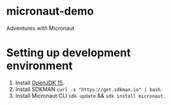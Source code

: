 # micronaut-demo

Adventures with Micronaut

# Setting up development environment

1. Install [OpenJDK 15](https://adoptopenjdk.net/?variant=openjdk15&jvmVariant=hotspot).
2. Install SDKMAN `curl -s "https://get.sdkman.io" | bash`.
3. Install Micronaut CLI `sdk update` && `sdk install micronaut`.
